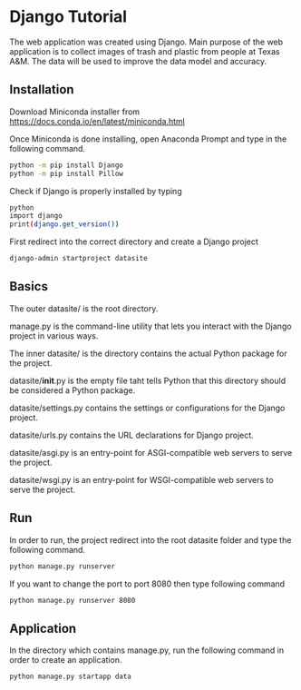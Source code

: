 # Django Tutorial

The web application was created using Django. Main purpose of the web application is to collect images of trash and plastic from people at Texas A&M. The data will be used to improve the data model and accuracy.

## Installation
Download Miniconda installer from https://docs.conda.io/en/latest/miniconda.html

Once Miniconda is done installing, open Anaconda Prompt and type in the following command.
```bash
python -m pip install Django
python -m pip install Pillow
```
Check if Django is properly installed by typing
```bash
python
import django
print(django.get_version())
```
First redirect into the correct directory and create a Django project
```bash
django-admin startproject datasite
```

## Basics
The outer datasite/ is the root directory.

manage.py is the command-line utility that lets you interact with the Django project in various ways.

The inner datasite/ is the directory contains the actual Python package for the project.

datasite/__init__.py is the empty file taht tells Python that this directory should be considered a Python package.

datasite/settings.py contains the settings or configurations for the Django project.

datasite/urls.py contains the URL declarations for Django project.

datasite/asgi.py is an entry-point for ASGI-compatible web servers to serve the project.

datasite/wsgi.py is an entry-point for WSGI-compatible web servers to serve the project.

## Run
In order to run, the project redirect into the root datasite folder and type the following command.
```bash
python manage.py runserver
```

If you want to change the port to port 8080 then type following command
```bash
python manage.py runserver 8080
```

## Application
In the directory which contains manage.py, run the following command in order to create an application.
```bash
python manage.py startapp data
```